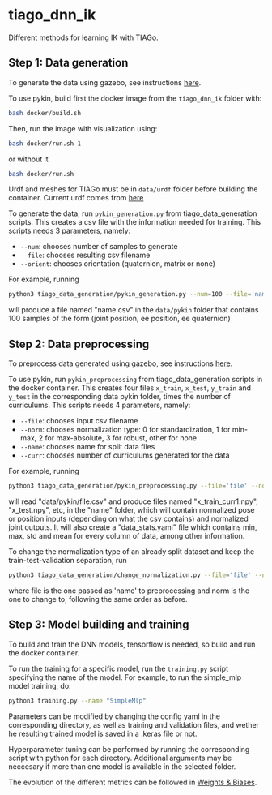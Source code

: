 # tiago_dnn_ik

Different methods for learning IK with TIAGo.

## Step 1: Data generation
To generate the data using gazebo, see instructions [here](tiago_data_generation/gazebo_data_generation/datagen_info.md).

To use pykin, build first the docker image from the `tiago_dnn_ik` folder with:
```bash
bash docker/build.sh
```
Then, run the image with visualization using:
```bash
bash docker/run.sh 1
```
or without it
```bash
bash docker/run.sh
```
Urdf and meshes for TIAGo must be in `data/urdf` folder before building the container. Current urdf comes from [here](https://gitioc.upc.edu/rostutorials/ktmpb/-/blob/d9caa6ef59ffe14d557de47f60590e62d4cf4efa/demos/models/robots/tiago/)

To generate the data, run `pykin_generation.py` from tiago_data_generation scripts. This creates a csv file with the information needed for training.
This scripts needs 3 parameters, namely:
- `--num`: chooses number of samples to generate
- `--file`: chooses resulting csv filename
- `--orient`: chooses orientation (quaternion, matrix or none)

For example, running
```bash
python3 tiago_data_generation/pykin_generation.py --num=100 --file='name' --orient='quaternion'
```
will produce a file named "name.csv" in the `data/pykin` folder that contains 100 samples of the form (joint position, ee position, ee quaternion)

## Step 2: Data preprocessing
To preprocess data generated using gazebo, see instructions [here](tiago_data_generation/datagen_info.md).

To use pykin, run `pykin_preprocessing` from tiago_data_generation scripts in the docker container. This creates four files `x_train`, `x_test`, `y_train` and `y_test` in the corresponding data pykin folder, times the number of curriculums. This scripts needs 4 parameters, namely:
- `--file`: chooses input csv filename
- `--norm`: chooses normalization type: 0 for standardization, 1 for min-max, 2 for max-absolute, 3 for robust, other for none
- `--name`: chooses name for split data files
- `--curr`: chooses number of curriculums generated for the data

For example, running
```bash
python3 tiago_data_generation/pykin_preprocessing.py --file='file' --norm=1 --name='name' --curr=1
```
will read "data/pykin/file.csv" and produce files named "x_train_curr1.npy", "x_test.npy", etc, in the "name" folder, which will contain normalized pose or position inputs (depending on what the csv contains) and normalized joint outputs. It will also create a "data_stats.yaml" file which contains min, max, std and mean for every column of data, among other information.

To change the normalization type of an already split dataset and keep the train-test-validation separation, run
```bash
python3 tiago_data_generation/change_normalization.py --file='file' --norm=1
```
where file is the one passed as 'name' to preprocessing and norm is the one to change to, following the same order as before.

## Step 3: Model building and training
To build and train the DNN models, tensorflow is needed, so build and run the docker container. 

To run the training for a specific model, run the `training.py` script specifying the name of the model. For example, to run the simple_mlp model training, do:
```bash
python3 training.py --name "SimpleMlp"
```

Parameters can be modified by changing the config yaml in the corresponding directory, as well as training and validation files, and wether he resulting trained model is saved in a .keras file or not.

Hyperparameter tuning can be performed by running the corresponding script with python for each directory. Additional arguments may be neccesary if more than one model is available in the selected folder.

The evolution of the different metrics can be followed in [Weights & Biases](https://wandb.ai/100518472/tiago_ik?nw=nwuser100518472).

